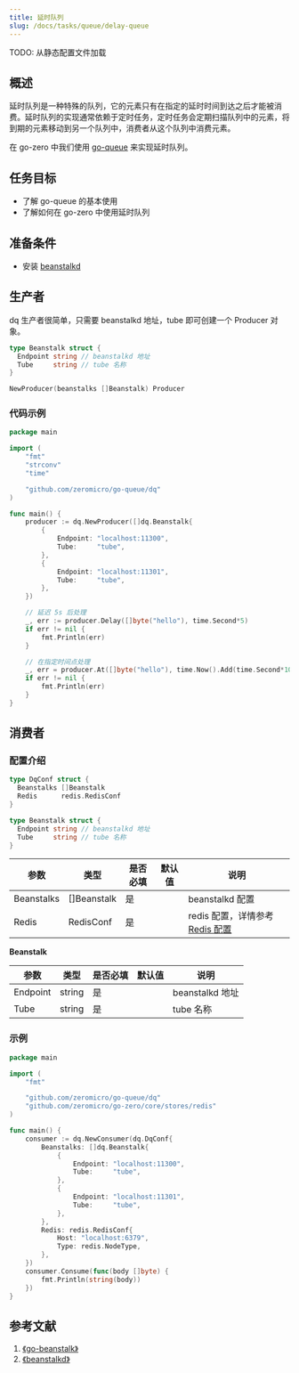 ```yaml
---
title: 延时队列
slug: /docs/tasks/queue/delay-queue
---
```


TODO: 从静态配置文件加载

## 概述

延时队列是一种特殊的队列，它的元素只有在指定的延时时间到达之后才能被消费。延时队列的实现通常依赖于定时任务，定时任务会定期扫描队列中的元素，将到期的元素移动到另一个队列中，消费者从这个队列中消费元素。

在 go-zero 中我们使用 <a href="https://github.com/zeromicro/go-queue" target="_blank">go-queue</a> 来实现延时队列。

## 任务目标

- 了解 go-queue 的基本使用
- 了解如何在 go-zero 中使用延时队列

## 准备条件

- 安装 <a href="https://beanstalkd.github.io/download.html" target="_blank">beanstalkd</a>

## 生产者

dq 生产者很简单，只需要 beanstalkd 地址，tube 即可创建一个 Producer 对象。

```go
type Beanstalk struct {
  Endpoint string // beanstalkd 地址
  Tube     string // tube 名称
}

NewProducer(beanstalks []Beanstalk) Producer
```

### 代码示例

```go
package main

import (
	"fmt"
	"strconv"
	"time"

	"github.com/zeromicro/go-queue/dq"
)

func main() {
	producer := dq.NewProducer([]dq.Beanstalk{
		{
			Endpoint: "localhost:11300",
			Tube:     "tube",
		},
		{
			Endpoint: "localhost:11301",
			Tube:     "tube",
		},
	})

	// 延迟 5s 后处理
	_, err := producer.Delay([]byte("hello"), time.Second*5)
	if err != nil {
		fmt.Println(err)
	}

	// 在指定时间点处理
	_, err = producer.At([]byte("hello"), time.Now().Add(time.Second*10))
	if err != nil {
		fmt.Println(err)
	}
}

```

## 消费者

### 配置介绍

```go
type DqConf struct {
  Beanstalks []Beanstalk
  Redis      redis.RedisConf
}

type Beanstalk struct {
  Endpoint string // beanstalkd 地址
  Tube     string // tube 名称
}
```

| <img width={100}/>参数 | <img width={100}/>类型 | <img width={100}/>是否必填 | <img width={100}/>默认值 | <img width={100}/>说明                                                                                                        |
| ---------------------- | ---------------------- | -------------------------- | ------------------------ | ----------------------------------------------------------------------------------------------------------------------------- |
| Beanstalks             | []Beanstalk            | 是                         |                          | beanstalkd 配置                                                                                                               |
| Redis                  | RedisConf              | 是                         |                          | redis 配置，详情参考<a href="http://localhost:3000/docs/tutorials/go-zero/configuration/redis" target="_blank">Redis 配置</a> |

**Beanstalk**

| <img width={100}/>参数 | <img width={100}/>类型 | <img width={100}/>是否必填 | <img width={100}/>默认值 | <img width={100}/>说明 |
| ---------------------- | ---------------------- | -------------------------- | ------------------------ | ---------------------- |
| Endpoint               | string                 | 是                         |                          | beanstalkd 地址        |
| Tube                   | string                 | 是                         |                          | tube 名称              |

### 示例

```go
package main

import (
	"fmt"

	"github.com/zeromicro/go-queue/dq"
	"github.com/zeromicro/go-zero/core/stores/redis"
)

func main() {
	consumer := dq.NewConsumer(dq.DqConf{
		Beanstalks: []dq.Beanstalk{
			{
				Endpoint: "localhost:11300",
				Tube:     "tube",
			},
			{
				Endpoint: "localhost:11301",
				Tube:     "tube",
			},
		},
		Redis: redis.RedisConf{
			Host: "localhost:6379",
			Type: redis.NodeType,
		},
	})
	consumer.Consume(func(body []byte) {
		fmt.Println(string(body))
	})
}
```

## 参考文献

1. <a href="https://github.com/beanstalkd/go-beanstalk" target="_blank">《go-beanstalk》</a>
1. <a href="https://beanstalkd.github.io/" target="_blank">《beanstalkd》</a>
